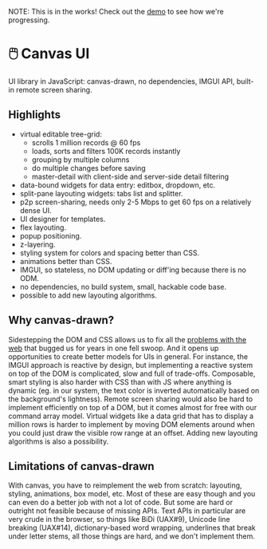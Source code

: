 NOTE: This is in the works! Check out the [demo] to see how we're progressing.

[demo]: https://allegory.ro/sdk/canvas-ui/demo.html

# :computer_mouse: Canvas UI

UI library in JavaScript: canvas-drawn, no dependencies, IMGUI API, built-in remote screen sharing.

## Highlights

* virtual editable tree-grid:
	* scrolls 1 million records @ 60 fps
	* loads, sorts and filters 100K records instantly
	* grouping by multiple columns
	* do multiple changes before saving
	* master-detail with client-side and server-side detail filtering
* data-bound widgets for data entry: editbox, dropdown, etc.
* split-pane layouting widgets: tabs list and splitter.
* p2p screen-sharing, needs only 2-5 Mbps to get 60 fps on a relatively dense UI.
* UI designer for templates.
* flex layouting.
* popup positioning.
* z-layering.
* styling system for colors and spacing better than CSS.
* animations better than CSS.
* IMGUI, so stateless, no DOM updating or diff'ing because there is no ODM.
* no dependencies, no build system, small, hackable code base.
* possible to add new layouting algorithms.

## Why canvas-drawn?

Sidestepping the DOM and CSS allows us to fix all the
[problems with the web](https://github.com/allegory-software/x-widgets/blob/main/WHY-WEB-SUCKS.md)
that bugged us for years in one fell swoop. And it opens up opportunities
to create better models for UIs in general. For instance, the IMGUI approach
is reactive by design, but implementing a reactive system on top of the DOM
is complicated, slow and full of trade-offs. Composable, smart styling is also
harder with CSS than with JS where anything is dynamic (eg. in our system,
the text color is inverted automatically based on the background's lightness).
Remote screen sharing would also be hard to implement efficiently on top of a DOM,
but it comes almost for free with our command array model. Virtual
widgets like a data grid that has to display a million rows is harder to
implement by moving DOM elements around when you could just draw the visible
row range at an offset. Adding new layouting algorithms is also a possibility.

## Limitations of canvas-drawn

With canvas, you have to reimplement the web from scratch: layouting, styling,
animations, box model, etc. Most of these are easy though and you can even
do a better job with not a lot of code. But some are hard or outright
not feasible because of missing APIs. Text APIs in particular are very crude
in the browser, so things like BiDi (UAX#9), Unicode line breaking (UAX#14),
dictionary-based word wrapping, underlines that break under letter stems,
all those things are hard, and we don't implement them.


